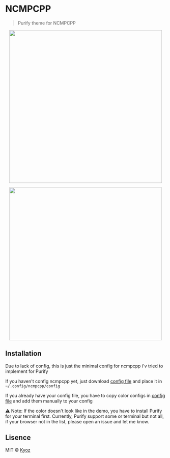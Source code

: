 # NCMPCPP
> Purify theme for NCMPCPP

<p align="center">
  <img src="https://i.imgur.com/6mOmOQR.png" width="480px">
</p>

<p align="center">
  <img src="https://i.imgur.com/uy81dsh.png" width="480px">
</p>

## Installation

Due to lack of config, this is just the minimal config for ncmpcpp i'v tried to implement for Purify

If you haven't config ncmpcpp yet, just download [config file](./config) and place it in `~/.config/ncmpcpp/config`

If you already have your config file, you have to copy color configs in [config file](./config) and add them manually to your config

:warning: Note:
If the color doesn't look like in the demo, you have to install Purify for your terminal first.
Currently, Purify support some or terminal but not all, if your browser not in the list, please open an issue and let me know.

## Lisence
MIT © [Kyoz](mailto:banminkyoz@gmail.com)
